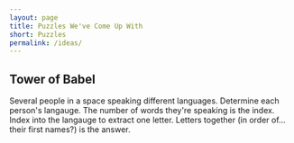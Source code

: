 ```yaml
---
layout: page
title: Puzzles We've Come Up With
short: Puzzles
permalink: /ideas/
---
```


## Tower of Babel

Several people in a space speaking different languages. Determine each person's langauge. The number of words they're speaking is the index. Index into the langauge to extract one letter. Letters together (in order of… their first names?) is the answer.
